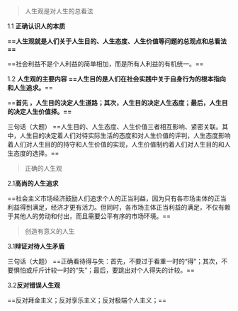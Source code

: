 
>人生观是对人生的总看法

1.1  **正确认识人的本质**

**==人生观就是人们关于人生目的、人生态度、人生价值等问题的总观点和总看法==**

==社会利益不是个人利益的简单相加，而是所有人利益的有机统一。==

1.2  **人生观的主要内容**
**==人生目的是人们在社会实践中关于自身行为的根本指向和人生追求。**==

==**首先 ，人生目的决定人生道路；其次，人生目的决定人生态度；最后，人生目的决定人生价值择。==**

三句话（大题）
==人生目的、人生态度、人生价值三者相互影响、紧密关联。其中，人生目的决定着人们对待实际生活的态度和对人生价值的评判，人生态度影响着人们对人生目的的持守和人生价值的实现，人生价值制约着人们对人生目的和人生态度的选择。==

>正确的人生观

2.1**高尚的人生追求**

==社会主义市场经济鼓励人们追求个人的正当利益，因为只有各市场主体的正当利益得到满足，经济才更有活力。但同时，各市场主体正当利益的满足，不仅有赖于其他人的劳动和付出，而且需要公平有序的市场环境。==

>创造有意义的人生

3.1**辩证对待人生矛盾**

三句话（大题）
==正确看待得与失：首先，不要过于看重一时的“得”；其次，不要惧怕或斤斤计较一时的“失”；最后，要跳出对个人得失的计较。==

3.2**反对错误人生观**

==反对拜金主义；反对享乐主义；反对极端个人主义；==

